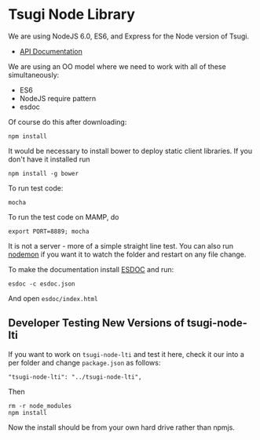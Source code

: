 Tsugi Node Library
==================

We are using NodeJS 6.0, ES6, and Express for the Node version of Tsugi.

* [API Documentation](http://do1.dr-chuck.com/tsugi-node/esdoc/)

We are using an OO model where we need to work with all of these simultaneously:

* ES6
* NodeJS require pattern
* esdoc

Of course do this after downloading:

    npm install

It would be necessary to install bower to deploy static client libraries. If you
don't have it installed run

    npm install -g bower

To run test code:

    mocha

To run the test code on MAMP, do

    export PORT=8889; mocha

It is not a server - more of a simple straight line test.   You can
also run [nodemon](https://www.npmjs.com/package/nodemon) if you want it
to watch the folder and restart on any file change.

To make the documentation install [ESDOC](http://esdoc.org) and run:

    esdoc -c esdoc.json

And open `esdoc/index.html`

Developer Testing New Versions of tsugi-node-lti
------------------------------------------------

If you want to work on `tsugi-node-lti` and test it here, check it
our into a per folder and change `package.json` as follows:

    "tsugi-node-lti": "../tsugi-node-lti",

Then

    rm -r node_modules
    npm install

Now the install should be from your own hard drive rather than
npmjs.

    

